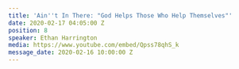 ```yaml
---
title: 'Ain''t In There: "God Helps Those Who Help Themselves"'
date: 2020-02-17 04:05:00 Z
position: 8
speaker: Ethan Harrington
media: https://www.youtube.com/embed/Qpss78qhS_k
message_date: 2020-02-16 10:00:00 Z
---
```


